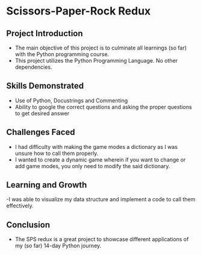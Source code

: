 # Scissors-Paper-Rock Redux

## Project Introduction 
- The main objective of this project is to culminate all learnings (so far) with the Python programming course.
- This project utilizes the Python Programming Language. No other dependencies.

## Skills Demonstrated
- Use of Python, Docustrings and Commenting
- Ability to google the correct questions and asking the proper questions to get desired answer

## Challenges Faced
- I had difficulty with making the game modes a dictionary as I was unsure how to call them properly.
- I wanted to create a dynamic game wherein if you want to change or add game modes, you only need to modify the said dictionary.

## Learning and Growth 
-I was able to visualize my data structure and implement a code to call them effectively.

## Conclusion
- The SPS redux is a great project to showcase different applications of my (so far) 14-day Python journey.